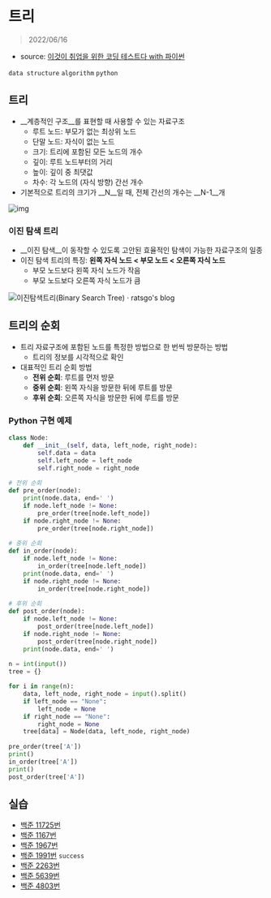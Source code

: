 # 트리

> 2022/06/16

- source: [이것이 취업을 위한 코딩 테스트다 with 파이썬](https://www.youtube.com/playlist?list=PLRx0vPvlEmdAghTr5mXQxGpHjWqSz0dgC)

`data structure` `algorithm` `python`



## 트리

- __계층적인 구조__를 표현할 때 사용할 수 있는 자료구조
  - 루트 노드: 부모가 없는 최상위 노드
  - 단말 노드: 자식이 없는 노드
  - 크기: 트리에 포함된 모든 노드의 개수
  - 깊이: 루트 노드부터의 거리
  - 높이: 깊이 중 최댓값
  - 차수: 각 노드의 (자식 방향) 간선 개수
- 기본적으로 트리의 크기가 __N__일 때, 전체 간선의 개수는 __N-1__개



![img](https://velog.velcdn.com/images%2Fmuchogusto%2Fpost%2F7a926065-c1dd-4d07-9541-b7f386ce0d7c%2Fimage.png)



### 이진 탐색 트리

- __이진 탐색__이 동작할 수 있도록 고안된 효율적인 탐색이 가능한 자료구조의 일종
- 이진 탐색 트리의 특징: __왼쪽 자식 노드 < 부모 노드 < 오른쪽 자식 노드__
  - 부모 노드보다 왼쪽  자식 노드가 작음
  - 부모 노드보다 오른쪽 자식 노드가 큼



![이진탐색트리(Binary Search Tree) · ratsgo's blog](https://i.imgur.com/po0R4GB.png)



## 트리의 순회

- 트리 자료구조에 포함된 노드를 특정한 방법으로 한 번씩 방문하는 방법
  - 트리의 정보를 시각적으로 확인
- 대표적인 트리 순회 방법
  - __전위 순회__: 루트를 먼저 방문
  - __중위 순회__: 왼쪽 자식을 방문한 뒤에 루트를 방문
  - __후위 순회__: 오른쪽 자식을 방문한 뒤에 루트를 방문



### Python 구현 예제

```python
class Node:
    def __init__(self, data, left_node, right_node):
        self.data = data
        self.left_node = left_node
        self.right_node = right_node
        
# 전위 순회
def pre_order(node):
	print(node.data, end=' ')
    if node.left_node != None:
    	pre_order(tree[node.left_node])
    if node.right_node != None:
        pre_order(tree[node.right_node])
            
# 중위 순회
def in_order(node):
	if node.left_node != None:
    	in_order(tree[node.left_node])
    print(node.data, end=' ')
    if node.right_node != None:
        in_order(tree[node.right_node])
            
# 후위 순회
def post_order(node):
	if node.left_node != None:
    	post_order(tree[node.left_node])
    if node.right_node != None:
        post_order(tree[node.right_node])
    print(node.data, end=' ')
        
n = int(input())
tree = {}

for i in range(n):
    data, left_node, right_node = input().split()
    if left_node == "None":
        left_node = None
    if right_node == "None":
        right_node = None
    tree[data] = Node(data, left_node, right_node)
    
pre_order(tree['A'])
print()
in_order(tree['A'])
print()
post_order(tree['A'])
```



## 실습

- [백준 11725번](https://www.acmicpc.net/problem/11725)
- [백준 1167번]()
- [백준 1967번]()
- [백준 1991번](https://www.acmicpc.net/problem/1991) `success`
- [백준 2263번]()
- [백준 5639번]()
- [백준 4803번]()